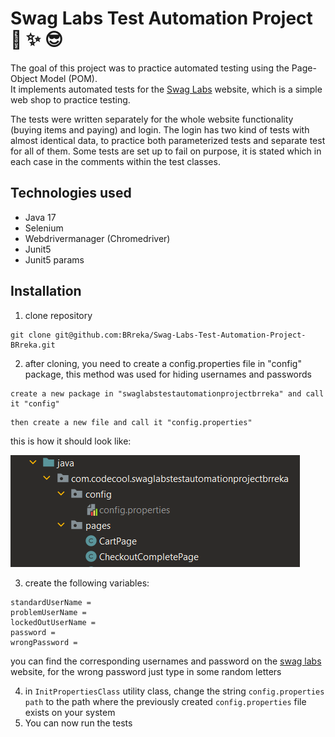 # Swag Labs Test Automation Project :shirt: :sparkles: :sunglasses:

The goal of this project was to practice automated testing using the Page-Object Model (POM). <br>
It implements automated tests for the [Swag Labs](https://www.saucedemo.com/) website, which is a simple web shop to practice testing.

The tests were written separately for the whole website functionality (buying items and paying) and login. 
The login has two kind of tests with almost identical data, to practice both parameterized tests and separate test for all of them.
Some tests are set up to fail on purpose, it is stated which in each case in the comments within the test classes.

## Technologies used
+ Java 17
+ Selenium
+ Webdrivermanager (Chromedriver)
+ Junit5
+ Junit5 params

## Installation

1. clone repository <br>
```
git clone git@github.com:BRreka/Swag-Labs-Test-Automation-Project-BRreka.git
```
2. after cloning, you need to create a config.properties file in "config" package, this method was used for hiding usernames and passwords

```
create a new package in "swaglabstestautomationprojectbrreka" and call it "config"
```

```
then create a new file and call it "config.properties"
```

this is how it should look like:

   ![Screenshot of placing config.properties file](config-file-structure.png)

3. create the following variables:
```properties
standardUserName =
problemUserName =
lockedOutUserName =
password =
wrongPassword =
```
you can find the corresponding usernames and password on the [swag labs](https://www.saucedemo.com/) website,
for the wrong password just type in some random letters

4. in `InitPropertiesClass` utility class, change the string `config.properties path` to the path where the previously created `config.properties` file exists on your system
5. You can now run the tests
